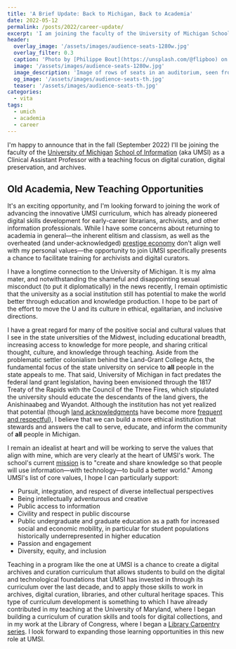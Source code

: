 ```yaml
---
title: 'A Brief Update: Back to Michigan, Back to Academia'
date: 2022-05-12
permalink: /posts/2022/career-update/
excerpt: 'I am joining the faculty of the University of Michigan School of Information in fall 2022 to teach archives and digital curation.'
header:
  overlay_image: '/assets/images/audience-seats-1280w.jpg'
  overlay_filter: 0.3
  caption: 'Photo by [Philippe Bout](https://unsplash.com/@flipboo) on [Unsplash](https://unsplash.com/photos/93W0xn4961g)'
  image: '/assets/images/audience-seats-1280w.jpg'
  image_description: 'Image of rows of seats in an auditorium, seen from above. One person, studying a musical score and wearing a black long-sleeved shirt, is visible sitting in one of the seats.'
  og_image: '/assets/images/audience-seats-th.jpg'
  teaser: '/assets/images/audience-seats-th.jpg' 
categories:
  - vita
tags:
  - umich
  - academia
  - career
---
```


I'm happy to announce that in the fall (September 2022)
I'll be joining the faculty of the [University of Michigan](https://www.umich.edu/) [School of Information](https://si.umich.edu/) (aka UMSI)
as a Clinical Assistant Professor with a teaching focus on digital curation,
digital preservation, and archives.  

## Old Academia, New Teaching Opportunities

It's an exciting opportunity, and I'm looking forward to joining the work of advancing the innovative UMSI curriculum, which has already
pioneered digital skills development for early-career librarians,
archivists, and other information professionals. 
While I have some concerns about returning to academia in general&mdash;the inherent elitism and classism,
as well as the overheated (and under-acknowledged) [prestige economy](https://katinarogers.com/2018/11/15/the-problem-with-prestige/) don't align well
with my personal values&mdash;the opportunity to join UMSI specifically
presents a chance to facilitate training for archivists and digital curators. 

I have a longtime connection to the University of Michigan. 
It is my alma mater, and notwithstanding the shameful and disappointing sexual misconduct (to put it diplomatically) in the news recently, 
I remain optimistic that the university as a social institution still has potential to
make the world better through education and knowledge production.
I hope to be part of the effort to move the U and its culture in ethical, egalitarian, and inclusive directions.

I have a great regard for many of the positive social and cultural
values that I see in the state universities of the Midwest, including educational breadth, increasing access to knowledge for more people,
and sharing critical thought, culture, and knowledge through teaching.
Aside from the problematic settler colonialism behind the Land-Grant College Acts,
the fundamental focus of the state university on service to **all** people
in the state appeals to me. That said, University of Michigan
in fact predates the federal land grant legislation, having
been envisioned through the 1817 Treaty of the Rapids with the Council of the Three Fires, which stipulated the university should educate the descendants
of the land givers, the Anishinaabeg and Wyandot. Although the institution has not yet realized that
potential (though [land acknowledgments](https://nai.msu.edu/about/guide-to-land-acknowledgements) have become more [frequent and respectful](https://lsa.umich.edu/eeb/about-us/land-acknowledgement-statement---actions.html)), I believe that we can build
a more ethical institution that stewards and answers the call
to serve, educate, and inform the community of 
**all** people in Michigan.

I remain an idealist at heart and will be working to serve the values that align with mine, which are very clearly at the heart of UMSI's work. 
The school's current [mission](https://www.si.umich.edu/about-umsi/history-mission-and-goals/our-mission) is
to "create and share knowledge so that people will use information&mdash;with technology&mdash;to build a better world." Among UMSI's list of core values, I hope I can particularly support: 

- Pursuit, integration, and respect of diverse intellectual perspectives
- Being intellectually adventurous and creative
- Public access to information
- Civility and respect in public discourse
- Public undergraduate and graduate education as a path for increased social and economic mobility, in particular for student populations historically underrepresented in higher education
- Passion and engagement
- Diversity, equity, and inclusion

Teaching in a program like the one at UMSI is a chance to create a digital archives and curation curriculum
that allows students to build on the digital and technological foundations
that UMSI has invested in through its curriculum over the last decade,
and to apply those skills to work in archives, digital curation, libraries, and other cultural heritage spaces. 
This type of curriculum development is something to which I have already contributed in my teaching
at the University of Maryland, where I began building a curriculum of
curation skills and tools for digital collections, and in my work at the 
Library of Congress, where I began a [Library Carpentry](https://librarycarpentry.org/) [series](https://blogs.loc.gov/thesignal/2018/11/library-carpentry/).
I look forward to expanding those learning opportunities in this new role at UMSI. 
